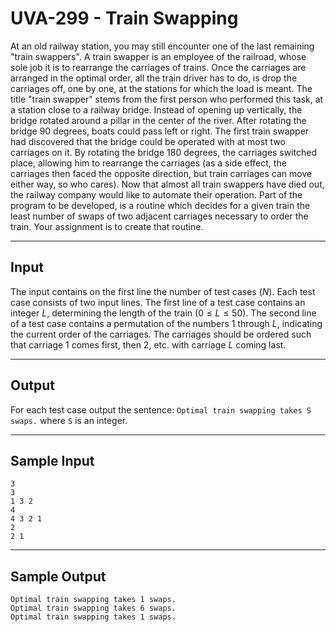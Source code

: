 # UVA-299 - Train Swapping

At an old railway station, you may still encounter one of the last remaining "train swappers". A train swapper is an employee of the railroad, whose sole job it is to rearrange the carriages of trains.
Once the carriages are arranged in the optimal order, all the train driver has to do, is drop the carriages off, one by one, at the stations for which the load is meant. The title "train swapper" stems from the first person who performed this task, at a station close to a railway bridge. Instead of opening up vertically, the bridge rotated around a pillar in the center of the river. After rotating the bridge 90 degrees, boats could pass left or right.
The first train swapper had discovered that the bridge could be operated with at most two carriages on it. By rotating the bridge 180 degrees, the carriages switched place, allowing him to rearrange the carriages (as a side effect, the carriages then faced the opposite direction, but train carriages can move either way, so who cares).
Now that almost all train swappers have died out, the railway company would like to automate their operation. Part of the program to be developed, is a routine which decides for a given train the least number of swaps of two adjacent carriages necessary to order the train. Your assignment is to create that routine.

---
## Input

The input contains on the first line the number of test cases ($N$). Each test case consists of two input lines. The first line of a test case contains an integer $L$, determining the length of the train ($0 \le L \le 50$).
The second line of a test case contains a permutation of the numbers 1 through $L$, indicating the current order of the carriages. The carriages should be ordered such that carriage 1 comes first, then 2, etc. with carriage $L$ coming last.

---
## Output

For each test case output the sentence: `Optimal train swapping takes S swaps.` where `S` is an integer.

---
## Sample Input

```
3
3
1 3 2
4
4 3 2 1
2
2 1
```

---
## Sample Output

```
Optimal train swapping takes 1 swaps.
Optimal train swapping takes 6 swaps.
Optimal train swapping takes 1 swaps.
```